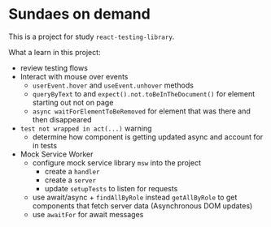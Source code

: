 # Sundaes on demand

This is a project for study `react-testing-library`.

What a learn in this project:

- review testing flows
- Interact with mouse over events
  - `userEvent.hover` and `useEvent.unhover` methods
  - `queryByText` to and `expect().not.toBeInTheDocument()` for element starting out not on page
  - `async waitForElementToBeRemoved` for element that was there and then disappeared
- `test not wrapped in act(...)` warning
  - determine how component is getting updated async and account for in tests
- Mock Service Worker
  - configure mock service library `msw` into the project
    - create a `handler`
    - create a `server`
    - update `setupTests` to listen for requests
  - use await/async + `findAllByRole` instead `getAllByRole` to get components that fetch server data (Asynchronous DOM updates)
  - use `awaitFor` for await messages
